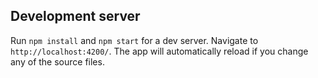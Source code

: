 ## Development server

Run `npm install` and `npm start` for a dev server. Navigate to `http://localhost:4200/`. The app will automatically reload if you change any of the source files.

